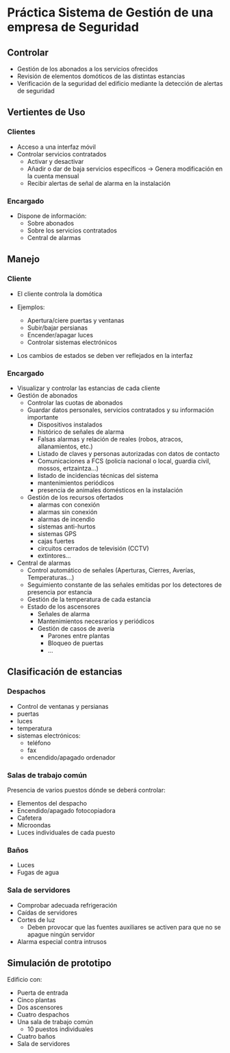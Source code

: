 # Práctica Sistema de Gestión de una empresa de Seguridad

## Controlar

* Gestión de los abonados a los servicios ofrecidos
* Revisión de elementos domóticos de las distintas estancias
* Verificación de la seguridad del edificio mediante la detección de alertas de seguridad

## Vertientes de Uso

### Clientes

* Acceso a una interfaz móvil
* Controlar servicios contratados
    * Activar y desactivar
    * Añadir o dar de baja servicios específicos -> Genera modificación en la cuenta mensual
    * Recibir alertas de señal de alarma en la instalación

### Encargado 

* Dispone de información:
    * Sobre abonados
    * Sobre los servicios contratados
    * Central de alarmas

## Manejo

### Cliente

* El cliente controla la domótica

* Ejemplos:
    * Apertura/ciere puertas y ventanas
    * Subir/bajar persianas
    * Encender/apagar luces
    * Controlar sistemas electrónicos

* Los cambios de estados se deben ver reflejados en la interfaz

### Encargado

* Visualizar y controlar las estancias de cada cliente
* Gestión de abonados
    * Controlar las cuotas de abonados
    * Guardar datos personales, servicios contratados y su información importante
        * Dispositivos instalados
        * histórico de señales de alarma
        * Falsas alarmas y relación de reales (robos, atracos, allanamientos, etc.)
        * Listado de claves y personas autorizadas con datos de contacto
        * Comunicaciones a FCS (policía nacional o local, guardia civil, mossos, ertzaintza…)
        * listado de incidencias técnicas del sistema
        * mantenimientos periódicos
        * presencia de animales domésticos en la instalación
    * Gestión de los recursos ofertados
        * alarmas con conexión
        * alarmas sin conexión
        * alarmas de incendio
        * sistemas anti-hurtos
        * sistemas GPS
        * cajas fuertes
        * circuitos cerrados de televisión (CCTV)
        * extintores…
* Central de alarmas
    * Control automático de señales (Aperturas, Cierres, Averías, Temperaturas…)
    * Seguimiento constante de las señales emitidas por los detectores de presencia por estancia
    * Gestión de la temperatura de cada estancia
    * Estado de los ascensores
        * Señales de alarma
        * Mantenimientos necesrarios y periódicos
        * Gestión de casos de avería
            * Parones entre plantas
            * Bloqueo de puertas
            * ...

## Clasificación de estancias

### Despachos

* Control de ventanas y persianas
* puertas
* luces
* temperatura
* sistemas electrónicos:
    * teléfono
    * fax
    * encendido/apagado ordenador

### Salas de trabajo común

Presencia de varios puestos dónde se deberá controlar:

* Elementos del despacho
* Encendido/apagado fotocopiadora
* Cafetera
* Microondas
* Luces individuales de cada puesto

### Baños

* Luces
* Fugas de agua

### Sala de servidores

* Comprobar adecuada refrigeración
* Caídas de servidores
* Cortes de luz
    * Deben provocar que las fuentes auxiliares se activen para que no se apague ningún servidor
* Alarma especial contra intrusos

## Simulación de prototipo

Edificio con:

* Puerta de entrada
* Cinco plantas
* Dos ascensores
* Cuatro despachos
* Una sala de trabajo común
    * 10 puestos individuales
* Cuatro baños
* Sala de servidores
